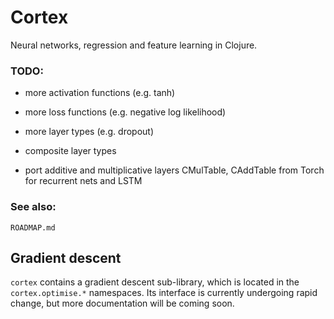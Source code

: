 # Cortex

Neural networks, regression and feature learning in Clojure.

### TODO:

* more activation functions (e.g. tanh)
* more loss functions (e.g. negative log likelihood)
* more layer types (e.g. dropout)

* composite layer types
 - port additive and multiplicative layers CMulTable, CAddTable from Torch for recurrent nets and LSTM
 
### See also:

`ROADMAP.md`

## Gradient descent

`cortex` contains a gradient descent sub-library, which is located in the `cortex.optimise.*` namespaces. Its interface is currently undergoing rapid change, but more documentation will be coming soon.